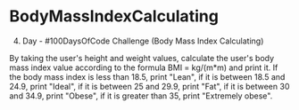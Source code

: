 # BodyMassIndexCalculating

4. Day - #100DaysOfCode Challenge (Body Mass Index Calculating)
   
By taking the user's height and weight values, calculate the user's body mass index value according to the formula BMI = kg/(m*m) and print it. If the body mass index is less than 18.5, print "Lean",  if it is between 18.5 and 24.9, print "Ideal", if it is between 25 and 29.9, print "Fat", if it is between 30 and 34.9, print "Obese", if it is greater than 35, print "Extremely obese".
